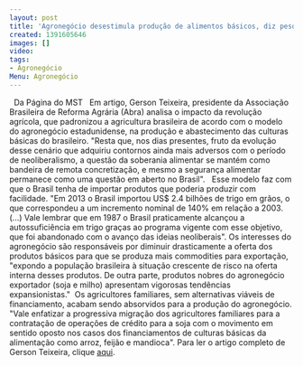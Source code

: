 ```yaml
---
layout: post
title: 'Agronegócio desestimula produção de alimentos básicos, diz pesquisador '
created: 1391605646
images: []
video: 
tags:
- Agronegócio
Menu: Agronegócio
---
```



 
Da Página do MST
 
Em artigo, Gerson Teixeira, presidente da Associação Brasileira de Reforma Agrária (Abra) analisa o impacto da revolução agrícola, que padronizou a agricultura brasileira de acordo com o modelo do agronegócio estadunidense, na produção e abastecimento das culturas básicas do brasileiro.
"Resta que, nos dias presentes, fruto da evolução desse cenário que adquiriu contornos ainda mais adversos com o período de neoliberalismo, a questão da soberania alimentar se mantém como bandeira de remota concretização, e mesmo a segurança alimentar permanece como uma questão em aberto no Brasil".
 
Esse modelo faz com que o Brasil tenha de importar produtos que poderia produzir com facilidade.
"Em 2013 o Brasil importou US$ 2.4 bilhões de trigo em grãos, o que correspondeu a um incremento nominal de 140% em relação a 2003. (...) Vale lembrar que em 1987 o Brasil praticamente alcançou a autossuficiência em trigo graças ao programa vigente com esse objetivo, que foi abandonado com o avanço das ideias neoliberais".
Os interesses do agronegócio são responsáveis por diminuir drasticamente a oferta dos produtos básicos para que se produza mais commodities para exportação, "expondo a população brasileira à situação crescente de risco na oferta interna desses produtos. De outra parte, produtos nobres do agronegócio exportador (soja e milho) apresentam vigorosas tendências expansionistas." 
Os agricultores familiares, sem alternativas viáveis de financiamento, acabam sendo absorvidos para a produção do agronegócio.
"Vale enfatizar a progressiva migração dos agricultores familiares para a contratação de operações de crédito para a soja com o movimento em sentido oposto nos casos dos financiamentos de culturas básicas da alimentação como arroz, feijão e mandioca".
Para ler o artigo completo de Gerson Teixeira, clique 
[aqui](http://mst.org.br/sites/default/files/TEXTO%20ALIMENTOS-%20Gerson%20Teixeira.pdf).
